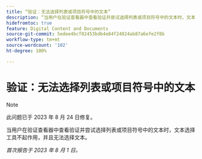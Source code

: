 ```yaml
---
title: “验证：无法选择列表或项目符号中的文本”
description: “当用户在验证查看器中查看验证并尝试选择列表或项目符号中的文本时，文本选择工具不起作用，并且无法选择文本。”
hidefromtoc: true
feature: Digital Content and Documents
source-git-commit: 5edee4bcf02453bdb4e84f24024ab87a6efe2f8b
workflow-type: tm+mt
source-wordcount: '102'
ht-degree: 100%

---
```



# 验证：无法选择列表或项目符号中的文本

<!--WF and WFP TOCs-->

>[!NOTE]
>
>此问题已于 2023 年 8 月 24 日修复。

当用户在验证查看器中查看验证并尝试选择列表或项目符号中的文本时，文本选择工具不起作用，并且无法选择文本。

_首次报告于 2023 年 8 月 1 日。_

